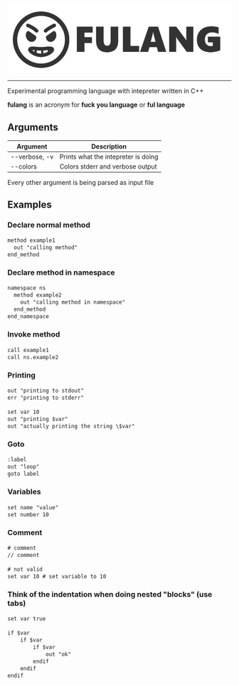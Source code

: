 ![logo](fulang-logo.png)
***

Experimental programming language with intepreter written in C++

__fulang__ is an acronym for **fuck you language** or **ful language**

## Arguments

| Argument    		| Description                           |
| --------    		| -----------                           |
| --verbose, -v   	| Prints what the intepreter is doing   |
| --colors    		| Colors stderr and verbose output      |

Every other argument is being parsed as input file

## Examples

### Declare normal method

```
method example1
  out "calling method"
end_method
```

### Declare method in namespace

```
namespace ns
  method example2
    out "calling method in namespace"
  end_method
end_namespace
```

### Invoke method

```
call example1
call ns.example2
```

### Printing

```
out "printing to stdout"
err "printing to stderr"

set var 10
out "printing $var"
out "actually printing the string \$var"
```

### Goto

```
:label
out "loop"
goto label
```

### Variables

```
set name "value"
set number 10
```

### Comment

```
# comment
// comment

# not valid
set var 10 # set variable to 10
```

### Think of the indentation when doing nested "blocks" (use tabs)

```
set var true

if $var
	if $var
		if $var
			out "ok"
		endif
	endif
endif
```

